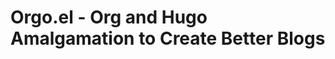Orgo.el - Org and Hugo Amalgamation to Create Better Blogs
==========================================================

